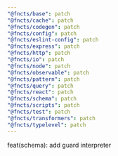```yaml
---
"@fncts/base": patch
"@fncts/cache": patch
"@fncts/codegen": patch
"@fncts/config": patch
"@fncts/eslint-config": patch
"@fncts/express": patch
"@fncts/http": patch
"@fncts/io": patch
"@fncts/node": patch
"@fncts/observable": patch
"@fncts/pattern": patch
"@fncts/query": patch
"@fncts/react": patch
"@fncts/schema": patch
"@fncts/scripts": patch
"@fncts/test": patch
"@fncts/transformers": patch
"@fncts/typelevel": patch
---
```


feat(schema): add guard interpreter

